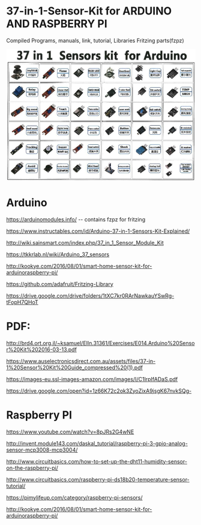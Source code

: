 # 37-in-1-Sensor-Kit for ARDUINO AND RASPBERRY PI
Compiled Programs, manuals, link, tutorial, Libraries Fritzing parts(fzpz)


![2](https://github.com/engrpanda/37-in-1-Sensor-Kit/blob/master/SENSORkit.jpeg)



# Arduino

https://arduinomodules.info/    -- contains fzpz for fritzing

https://www.instructables.com/id/Arduino-37-in-1-Sensors-Kit-Explained/

http://wiki.sainsmart.com/index.php/37_in_1_Sensor_Module_Kit

https://tkkrlab.nl/wiki/Arduino_37_sensors

http://kookye.com/2016/08/01/smart-home-sensor-kit-for-arduinoraspberry-pi/

https://github.com/adafruit/Fritzing-Library


https://drive.google.com/drive/folders/1tXC7kr0RArNawkauYSwRg-tFopH7QHoT

# PDF:
http://brd4.ort.org.il/~ksamuel/ElIn.31361/Exercises/E014.Arduino%20Sensor%20Kit%202016-03-13.pdf

https://www.auselectronicsdirect.com.au/assets/files/37-in-1%20Sensor%20Kit%20Guide_compressed%20(1).pdf

https://images-eu.ssl-images-amazon.com/images/I/C1lrpIfADaS.pdf

https://drive.google.com/open?id=1z66K72c2ok3ZyoZixA9jsgK67nvkSQg-


#
# Raspberry PI
https://www.youtube.com/watch?v=8pJRs2G4wNE

http://invent.module143.com/daskal_tutorial/raspberry-pi-3-gpio-analog-sensor-mcp3008-mcp3004/

http://www.circuitbasics.com/how-to-set-up-the-dht11-humidity-sensor-on-the-raspberry-pi/

http://www.circuitbasics.com/raspberry-pi-ds18b20-temperature-sensor-tutorial/

https://pimylifeup.com/category/raspberry-pi-sensors/

http://kookye.com/2016/08/01/smart-home-sensor-kit-for-arduinoraspberry-pi/
